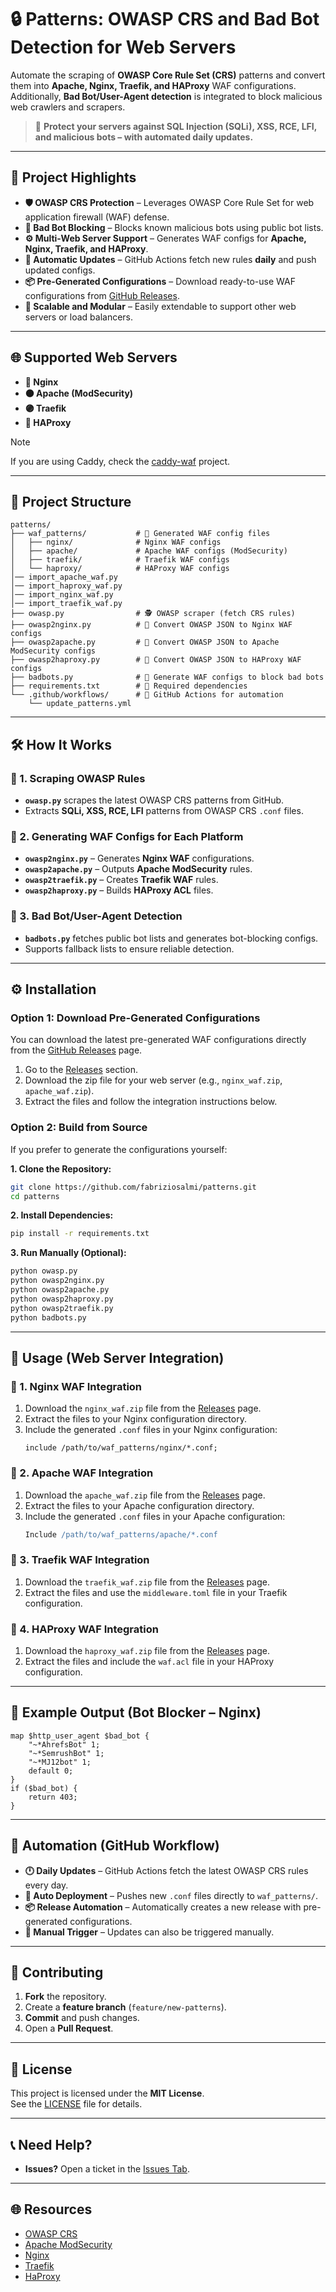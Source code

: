 # 🔒 Patterns: OWASP CRS and Bad Bot Detection for Web Servers  

Automate the scraping of **OWASP Core Rule Set (CRS)** patterns and convert them into **Apache, Nginx, Traefik, and HAProxy** WAF configurations.  
Additionally, **Bad Bot/User-Agent detection** is integrated to block malicious web crawlers and scrapers.  

> 🚀 **Protect your servers against SQL Injection (SQLi), XSS, RCE, LFI, and malicious bots – with automated daily updates.**  

---

## 📌 Project Highlights  
- **🛡️ OWASP CRS Protection** – Leverages OWASP Core Rule Set for web application firewall (WAF) defense.  
- **🤖 Bad Bot Blocking** – Blocks known malicious bots using public bot lists.  
- **⚙️ Multi-Web Server Support** – Generates WAF configs for **Apache, Nginx, Traefik, and HAProxy**.  
- **🔄 Automatic Updates** – GitHub Actions fetch new rules **daily** and push updated configs.  
- **📦 Pre-Generated Configurations** – Download ready-to-use WAF configurations from [GitHub Releases](https://github.com/fabriziosalmi/patterns/releases).  
- **🧩 Scalable and Modular** – Easily extendable to support other web servers or load balancers.  

---

## 🌐 Supported Web Servers  
- **🔵 Nginx**  
- **🟠 Apache (ModSecurity)**  
- **🟣 Traefik**  
- **🔴 HAProxy**  

> [!NOTE]
> If you are using Caddy, check the [caddy-waf](https://github.com/fabriziosalmi/caddy-waf) project.

---

## 📂 Project Structure  
```
patterns/
├── waf_patterns/           # 🔧 Generated WAF config files
│   ├── nginx/              # Nginx WAF configs
│   ├── apache/             # Apache WAF configs (ModSecurity)
│   ├── traefik/            # Traefik WAF configs
│   └── haproxy/            # HAProxy WAF configs
│── import_apache_waf.py
│── import_haproxy_waf.py
│── import_nginx_waf.py
│── import_traefik_waf.py
├── owasp.py                # 🕵️ OWASP scraper (fetch CRS rules)
├── owasp2nginx.py          # 🔄 Convert OWASP JSON to Nginx WAF configs
├── owasp2apache.py         # 🔄 Convert OWASP JSON to Apache ModSecurity configs
├── owasp2haproxy.py        # 🔄 Convert OWASP JSON to HAProxy WAF configs
├── badbots.py              # 🤖 Generate WAF configs to block bad bots
├── requirements.txt        # 📄 Required dependencies
└── .github/workflows/      # 🤖 GitHub Actions for automation
    └── update_patterns.yml
```

---

## 🛠️ How It Works  
### 🔹 1. Scraping OWASP Rules  
- **`owasp.py`** scrapes the latest OWASP CRS patterns from GitHub.  
- Extracts **SQLi, XSS, RCE, LFI** patterns from OWASP CRS `.conf` files.  

### 🔹 2. Generating WAF Configs for Each Platform  
- **`owasp2nginx.py`** – Generates **Nginx WAF** configurations.  
- **`owasp2apache.py`** – Outputs **Apache ModSecurity** rules.  
- **`owasp2traefik.py`** – Creates **Traefik WAF** rules.  
- **`owasp2haproxy.py`** – Builds **HAProxy ACL** files.  

### 🔹 3. Bad Bot/User-Agent Detection  
- **`badbots.py`** fetches public bot lists and generates bot-blocking configs.  
- Supports fallback lists to ensure reliable detection.  

---

## ⚙️ Installation  

### Option 1: Download Pre-Generated Configurations  
You can download the latest pre-generated WAF configurations directly from the [GitHub Releases](https://github.com/fabriziosalmi/patterns/releases) page.  

1. Go to the [Releases](https://github.com/fabriziosalmi/patterns/releases) section.  
2. Download the zip file for your web server (e.g., `nginx_waf.zip`, `apache_waf.zip`).  
3. Extract the files and follow the integration instructions below.  

### Option 2: Build from Source  
If you prefer to generate the configurations yourself:  

**1. Clone the Repository:**  
```bash
git clone https://github.com/fabriziosalmi/patterns.git  
cd patterns
```

**2. Install Dependencies:**  
```bash
pip install -r requirements.txt
```

**3. Run Manually (Optional):**  
```bash
python owasp.py
python owasp2nginx.py
python owasp2apache.py
python owasp2haproxy.py
python owasp2traefik.py
python badbots.py
```

---

## 🚀 Usage (Web Server Integration)  

### 🔹 1. Nginx WAF Integration  
1. Download the `nginx_waf.zip` file from the [Releases](https://github.com/fabriziosalmi/patterns/releases) page.  
2. Extract the files to your Nginx configuration directory.  
3. Include the generated `.conf` files in your Nginx configuration:  
   ```nginx
   include /path/to/waf_patterns/nginx/*.conf;
   ```

### 🔹 2. Apache WAF Integration  
1. Download the `apache_waf.zip` file from the [Releases](https://github.com/fabriziosalmi/patterns/releases) page.  
2. Extract the files to your Apache configuration directory.  
3. Include the generated `.conf` files in your Apache configuration:  
   ```apache
   Include /path/to/waf_patterns/apache/*.conf
   ```

### 🔹 3. Traefik WAF Integration  
1. Download the `traefik_waf.zip` file from the [Releases](https://github.com/fabriziosalmi/patterns/releases) page.  
2. Extract the files and use the `middleware.toml` file in your Traefik configuration.  

### 🔹 4. HAProxy WAF Integration  
1. Download the `haproxy_waf.zip` file from the [Releases](https://github.com/fabriziosalmi/patterns/releases) page.  
2. Extract the files and include the `waf.acl` file in your HAProxy configuration.  

---

## 🔧 Example Output (Bot Blocker – Nginx)  
```nginx
map $http_user_agent $bad_bot {
    "~*AhrefsBot" 1;
    "~*SemrushBot" 1;
    "~*MJ12bot" 1;
    default 0;
}
if ($bad_bot) {
    return 403;
}
```

---

## 🤖 Automation (GitHub Workflow)  
- **🕛 Daily Updates** – GitHub Actions fetch the latest OWASP CRS rules every day.  
- **🔄 Auto Deployment** – Pushes new `.conf` files directly to `waf_patterns/`.  
- **📦 Release Automation** – Automatically creates a new release with pre-generated configurations.  
- **🎯 Manual Trigger** – Updates can also be triggered manually.  

---

## 🤝 Contributing  
1. **Fork** the repository.  
2. Create a **feature branch** (`feature/new-patterns`).  
3. **Commit** and push changes.  
4. Open a **Pull Request**.  

---

## 📄 License  
This project is licensed under the **MIT License**.  
See the [LICENSE](LICENSE) file for details.  

---

## 📞 Need Help?  
- **Issues?** Open a ticket in the [Issues Tab](https://github.com/fabriziosalmi/patterns/issues).  

---

## 🌐 Resources  
- [OWASP CRS](https://github.com/coreruleset/coreruleset)  
- [Apache ModSecurity](https://modsecurity.org/)  
- [Nginx](https://nginx.org/)  
- [Traefik](https://github.com/traefik/traefik)  
- [HaProxy](https://www.haproxy.org/)  
